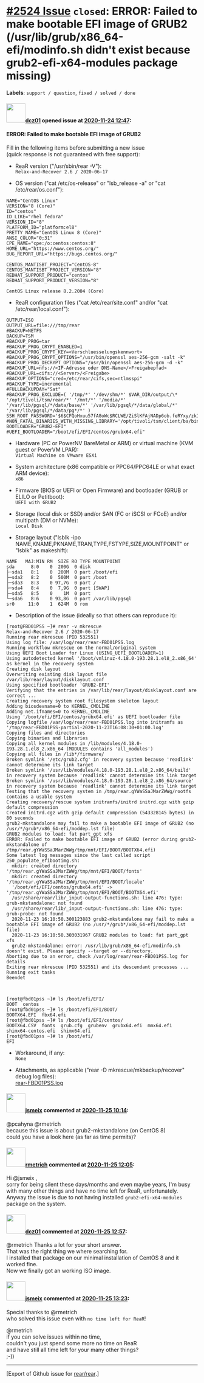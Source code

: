 [\#2524 Issue](https://github.com/rear/rear/issues/2524) `closed`: ERROR: Failed to make bootable EFI image of GRUB2 (/usr/lib/grub/x86\_64-efi/modinfo.sh didn't exist because grub2-efi-x64-modules package missing)
======================================================================================================================================================================================================================

**Labels**: `support / question`, `fixed / solved / done`

#### <img src="https://avatars.githubusercontent.com/u/20817288?v=4" width="50">[dcz01](https://github.com/dcz01) opened issue at [2020-11-24 12:47](https://github.com/rear/rear/issues/2524):

#### ERROR: Failed to make bootable EFI image of GRUB2

Fill in the following items before submitting a new issue  
(quick response is not guaranteed with free support):

-   ReaR version ("/usr/sbin/rear -V"):  
    `Relax-and-Recover 2.6 / 2020-06-17`

-   OS version ("cat /etc/os-release" or "lsb\_release -a" or "cat
    /etc/rear/os.conf"):

<!-- -->

    NAME="CentOS Linux"
    VERSION="8 (Core)"
    ID="centos"
    ID_LIKE="rhel fedora"
    VERSION_ID="8"
    PLATFORM_ID="platform:el8"
    PRETTY_NAME="CentOS Linux 8 (Core)"
    ANSI_COLOR="0;31"
    CPE_NAME="cpe:/o:centos:centos:8"
    HOME_URL="https://www.centos.org/"
    BUG_REPORT_URL="https://bugs.centos.org/"

    CENTOS_MANTISBT_PROJECT="CentOS-8"
    CENTOS_MANTISBT_PROJECT_VERSION="8"
    REDHAT_SUPPORT_PRODUCT="centos"
    REDHAT_SUPPORT_PRODUCT_VERSION="8"

`CentOS Linux release 8.2.2004 (Core)`

-   ReaR configuration files ("cat /etc/rear/site.conf" and/or "cat
    /etc/rear/local.conf"):

<!-- -->

    OUTPUT=ISO
    OUTPUT_URL=file:///tmp/rear
    #BACKUP=NETFS
    BACKUP=TSM
    #BACKUP_PROG=tar
    #BACKUP_PROG_CRYPT_ENABLED=1
    #BACKUP_PROG_CRYPT_KEY=<Verschluesselungskennwort>
    #BACKUP_PROG_CRYPT_OPTIONS="/usr/bin/openssl aes-256-gcm -salt -k"
    #BACKUP_PROG_DECRYPT_OPTIONS="/usr/bin/openssl aes-256-gcm -d -k"
    #BACKUP_URL=nfs://<IP-Adresse oder DNS-Name>/<Freigabepfad>
    #BACKUP_URL=cifs://<Server>/<Freigabe>
    #BACKUP_OPTIONS="cred=/etc/rear/cifs,sec=ntlmsspi"
    #BACKUP_TYPE=incremental
    #FULLBACKUPDAY="Sat"
    #BACKUP_PROG_EXCLUDE=( '/tmp/*' '/dev/shm/*' $VAR_DIR/output/\* '/opt/tivoli/tsm/rear/*' '/mnt/*' '/media/*' '/var/lib/pgsql/*/data/base/*' '/var/lib/pgsql/*/data/global/*' '/var/lib/pgsql/*/data/pg*/*' )
    SSH_ROOT_PASSWORD='$6$CFQoHxuu57fA8oWc$RCLWE/ZiSlKFAjNADp6ob.feRYxy/zk1Hch/QK9awCMhtTwPmEdddza/w5WlpnK85pcCVhh/MJ4evHTg73sl//'
    #NON_FATAL_BINARIES_WITH_MISSING_LIBRARY='/opt/tivoli/tsm/client/ba/bin/libvixMntapi.so.1.1.0'
    BOOTLOADER="GRUB2-EFI"
    #UEFI_BOOTLOADER="/boot/efi/EFI/centos/grubx64.efi"

-   Hardware (PC or PowerNV BareMetal or ARM) or virtual machine (KVM
    guest or PoverVM LPAR):  
    `Virtual Machine on VMware ESXi`

-   System architecture (x86 compatible or PPC64/PPC64LE or what exact
    ARM device):  
    `x86`

-   Firmware (BIOS or UEFI or Open Firmware) and bootloader (GRUB or
    ELILO or Petitboot):  
    `UEFI with GRUB2`

-   Storage (local disk or SSD) and/or SAN (FC or iSCSI or FCoE) and/or
    multipath (DM or NVMe):  
    `Local Disk`

-   Storage layout ("lsblk -ipo
    NAME,KNAME,PKNAME,TRAN,TYPE,FSTYPE,SIZE,MOUNTPOINT" or "lsblk" as
    makeshift):

<!-- -->

    NAME   MAJ:MIN RM  SIZE RO TYPE MOUNTPOINT
    sda      8:0    0  200G  0 disk
    ├─sda1   8:1    0  200M  0 part /boot/efi
    ├─sda2   8:2    0  500M  0 part /boot
    ├─sda3   8:3    0 97,7G  0 part /
    ├─sda4   8:4    0  7,9G  0 part [SWAP]
    ├─sda5   8:5    0    1M  0 part
    └─sda6   8:6    0 93,8G  0 part /var/lib/pgsql
    sr0     11:0    1  624M  0 rom

-   Description of the issue (ideally so that others can reproduce it):

<!-- -->

    [root@FBD01PSS ~]# rear -v mkrescue
    Relax-and-Recover 2.6 / 2020-06-17
    Running rear mkrescue (PID 532551)
    Using log file: /var/log/rear/rear-FBD01PSS.log
    Running workflow mkrescue on the normal/original system
    Using UEFI Boot Loader for Linux (USING_UEFI_BOOTLOADER=1)
    Using autodetected kernel '/boot/vmlinuz-4.18.0-193.28.1.el8_2.x86_64' as kernel in the recovery system
    Creating disk layout
    Overwriting existing disk layout file /var/lib/rear/layout/disklayout.conf
    Using specified bootloader 'GRUB2-EFI'
    Verifying that the entries in /var/lib/rear/layout/disklayout.conf are correct ...
    Creating recovery system root filesystem skeleton layout
    Adding biosdevname=0 to KERNEL_CMDLINE
    Adding net.ifnames=0 to KERNEL_CMDLINE
    Using '/boot/efi/EFI/centos/grubx64.efi' as UEFI bootloader file
    Copying logfile /var/log/rear/rear-FBD01PSS.log into initramfs as '/tmp/rear-FBD01PSS-partial-2020-11-23T16:08:30+01:00.log'
    Copying files and directories
    Copying binaries and libraries
    Copying all kernel modules in /lib/modules/4.18.0-193.28.1.el8_2.x86_64 (MODULES contains 'all_modules')
    Copying all files in /lib*/firmware/
    Broken symlink '/etc/grub2.cfg' in recovery system because 'readlink' cannot determine its link target
    Broken symlink '/usr/lib/modules/4.18.0-193.28.1.el8_2.x86_64/build' in recovery system because 'readlink' cannot determine its link target
    Broken symlink '/usr/lib/modules/4.18.0-193.28.1.el8_2.x86_64/source' in recovery system because 'readlink' cannot determine its link target
    Testing that the recovery system in /tmp/rear.gYWaSSaJMarZWWg/rootfs contains a usable system
    Creating recovery/rescue system initramfs/initrd initrd.cgz with gzip default compression
    Created initrd.cgz with gzip default compression (543328145 bytes) in 80 seconds
    grub2-mkstandalone may fail to make a bootable EFI image of GRUB2 (no /usr/*/grub*/x86_64-efi/moddep.lst file)
    GRUB2 modules to load: fat part_gpt xfs
    ERROR: Failed to make bootable EFI image of GRUB2 (error during grub2-mkstandalone of /tmp/rear.gYWaSSaJMarZWWg/tmp/mnt/EFI/BOOT/BOOTX64.efi)
    Some latest log messages since the last called script 250_populate_efibootimg.sh:
      mkdir: created directory '/tmp/rear.gYWaSSaJMarZWWg/tmp/mnt/EFI/BOOT/fonts'
      mkdir: created directory '/tmp/rear.gYWaSSaJMarZWWg/tmp/mnt/EFI/BOOT/locale'
      '/boot/efi/EFI/centos/grubx64.efi' -> '/tmp/rear.gYWaSSaJMarZWWg/tmp/mnt/EFI/BOOT/BOOTX64.efi'
      /usr/share/rear/lib/_input-output-functions.sh: line 476: type: grub-mkstandalone: not found
      /usr/share/rear/lib/_input-output-functions.sh: line 476: type: grub-probe: not found
      2020-11-23 16:10:50.300123883 grub2-mkstandalone may fail to make a bootable EFI image of GRUB2 (no /usr/*/grub*/x86_64-efi/moddep.lst file)
      2020-11-23 16:10:50.303031967 GRUB2 modules to load: fat part_gpt xfs
      grub2-mkstandalone: error: /usr/lib/grub/x86_64-efi/modinfo.sh doesn't exist. Please specify --target or --directory.
    Aborting due to an error, check /var/log/rear/rear-FBD01PSS.log for details
    Exiting rear mkrescue (PID 532551) and its descendant processes ...
    Running exit tasks
    Beendet



    [root@fbd01pss ~]# ls /boot/efi/EFI/
    BOOT  centos
    [root@fbd01pss ~]# ls /boot/efi/EFI/BOOT/
    BOOTX64.EFI  fbx64.efi
    [root@fbd01pss ~]# ls /boot/efi/EFI/centos/
    BOOTX64.CSV  fonts  grub.cfg  grubenv  grubx64.efi  mmx64.efi  shimx64-centos.efi  shimx64.efi
    [root@fbd01pss ~]# ls /boot/efi/
    EFI

-   Workaround, if any:  
    `None`

-   Attachments, as applicable ("rear -D mkrescue/mkbackup/recover"
    debug log files):  
    [rear-FBD01PSS.log](https://github.com/rear/rear/files/5589889/rear-FBD01PSS.log)

#### <img src="https://avatars.githubusercontent.com/u/1788608?u=925fc54e2ce01551392622446ece427f51e2f0ce&v=4" width="50">[jsmeix](https://github.com/jsmeix) commented at [2020-11-25 10:14](https://github.com/rear/rear/issues/2524#issuecomment-733610649):

@pcahyna @rmetrich  
because this issue is about grub2-mkstandalone (on CentOS 8)  
could you have a look here (as far as time permits)?

#### <img src="https://avatars.githubusercontent.com/u/1163635?u=36b5e32e1dd55f1ce77cad431a5683fce40a7934&v=4" width="50">[rmetrich](https://github.com/rmetrich) commented at [2020-11-25 12:05](https://github.com/rear/rear/issues/2524#issuecomment-733666809):

Hi @jsmeix ,  
sorry for being silent these days/months and even maybe years, I'm busy
with many other things and have no time left for ReaR, unfortunately.  
Anyway the issue is due to not having installed `grub2-efi-x64-modules`
package on the system.

#### <img src="https://avatars.githubusercontent.com/u/20817288?v=4" width="50">[dcz01](https://github.com/dcz01) commented at [2020-11-25 12:57](https://github.com/rear/rear/issues/2524#issuecomment-733690632):

@rmetrich Thanks a lot for your short answer.  
That was the right thing we where searching for.  
I installed that package on our minimal installation of CentOS 8 and it
worked fine.  
Now we finally got an working ISO image.

#### <img src="https://avatars.githubusercontent.com/u/1788608?u=925fc54e2ce01551392622446ece427f51e2f0ce&v=4" width="50">[jsmeix](https://github.com/jsmeix) commented at [2020-11-25 13:23](https://github.com/rear/rear/issues/2524#issuecomment-733704015):

Special thanks to @rmetrich  
who solved this issue even with `no time left for ReaR`!

@rmetrich  
if you can solve issues within no time,  
couldn't you just spend some more no time on ReaR  
and have still all time left for your many other things?  
;-))

------------------------------------------------------------------------

\[Export of Github issue for
[rear/rear](https://github.com/rear/rear).\]
